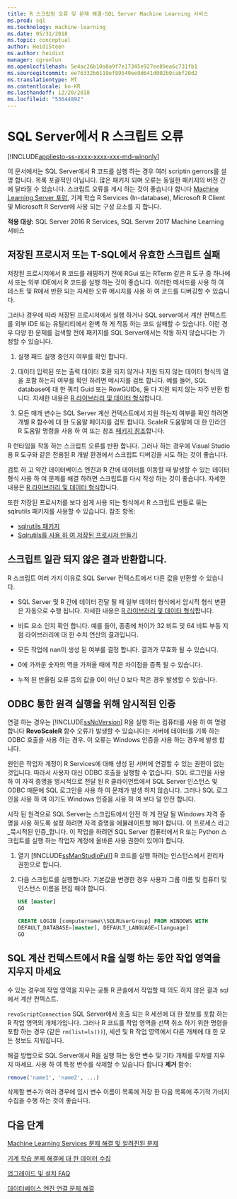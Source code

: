 ```yaml
---
title: R 스크립팅 오류 및 문제 해결-SQL Server Machine Learning 서비스
ms.prod: sql
ms.technology: machine-learning
ms.date: 05/31/2018
ms.topic: conceptual
author: HeidiSteen
ms.author: heidist
manager: cgronlun
ms.openlocfilehash: 5e4ac26b10a8a9f7e17345e927ee89ea6c731fb1
ms.sourcegitcommit: ee76332b6119ef89549ee9d641d002b9cabf20d2
ms.translationtype: MT
ms.contentlocale: ko-KR
ms.lasthandoff: 12/20/2018
ms.locfileid: "53644892"
---
```

# <a name="r-scripting-errors-in-sql-server"></a>SQL Server에서 R 스크립트 오류
[!INCLUDE[appliesto-ss-xxxx-xxxx-xxx-md-winonly](../includes/appliesto-ss-xxxx-xxxx-xxx-md-winonly.md)]

이 문서에서는 SQL Server에서 R 코드를 실행 하는 경우 여러 scriptin gerrors를 설명 합니다. 목록 포괄적인 아닙니다. 많은 패키지 되며 오류는 동일한 패키지의 버전 간에 달라질 수 있습니다. 스크립트 오류를 게시 하는 것이 좋습니다 합니다 [Machine Learning Server 포럼](https://social.msdn.microsoft.com/Forums/en-US/home?category=MicrosoftR), 기계 학습 R Services (In-database), Microsoft R Client 및 Microsoft R Server에 사용 되는 구성 요소를 지 합니다.

**적용 대상:** SQL Server 2016 R Services, SQL Server 2017 Machine Learning 서비스


## <a name="valid-script-fails-in-t-sql-or-in-stored-procedures"></a>저장된 프로시저 또는 T-SQL에서 유효한 스크립트 실패

저장된 프로시저에서 R 코드를 래핑하기 전에 RGui 또는 RTerm 같은 R 도구 중 하나에서 또는 외부 IDE에서 R 코드를 실행 하는 것이 좋습니다. 이러한 메서드를 사용 하 여 테스트 및 R에서 반환 되는 자세한 오류 메시지를 사용 하 여 코드를 디버깅할 수 있습니다.

그러나 경우에 따라 저장된 프로시저에서 실행 하거나 SQL server에서 계산 컨텍스트를 외부 IDE 또는 유틸리티에서 완벽 하 게 작동 하는 코드 실패할 수 있습니다. 이런 경우 다양 한 문제를 검색할 전에 패키지를 SQL Server에서는 작동 하지 않습니다는 가정할 수 있습니다.

1. 실행 패드 실행 중인지 여부를 확인 합니다.

2. 데이터 입력된 또는 출력 데이터 호환 되지 않거나 지원 되지 않는 데이터 형식의 열을 포함 하는지 여부를 확인 하려면 메시지를 검토 합니다. 예를 들어, SQL database에 대 한 쿼리 Guid 또는 RowGUIDs, 둘 다 지원 되지 않는 자주 반환 합니다. 자세한 내용은 [R 라이브러리 및 데이터 형식](r/r-libraries-and-data-types.md)합니다.

3. 모든 매개 변수는 SQL Server 계산 컨텍스트에서 지원 하는지 여부를 확인 하려면 개별 R 함수에 대 한 도움말 페이지를 검토 합니다. ScaleR 도움말에 대 한 인라인 R 도움말 명령을 사용 하 여 또는 참조 [패키지 참조](https://docs.microsoft.com/r-server/r-reference/revoscaler/revoscaler)합니다.

R 런타임을 작동 하는 스크립트 오류를 반환 합니다. 그러나 하는 경우에 Visual Studio 용 R 도구와 같은 전용된 R 개발 환경에서 스크립트 디버깅을 시도 하는 것이 좋습니다.

검토 하 고 약간 데이터베이스 엔진과 R 간에 데이터를 이동할 때 발생할 수 있는 데이터 형식 사용 하 여 문제를 해결 하려면 스크립트를 다시 작성 하는 것이 좋습니다. 자세한 내용은 [R 라이브러리 및 데이터 형식](r/r-libraries-and-data-types.md)합니다.

또한 저장된 프로시저를 보다 쉽게 사용 되는 형식에서 R 스크립트 번들로 묶는 sqlrutils 패키지를 사용할 수 있습니다. 참조 항목:
* [sqlrutils 패키지](r/ref-r-sqlrutils.md)
* [Sqlrutils를 사용 하 여 저장된 프로시저 만들기](r/how-to-create-a-stored-procedure-using-sqlrutils.md)

## <a name="script-returns-inconsistent-results"></a>스크립트 일관 되지 않은 결과 반환합니다.

R 스크립트 여러 가지 이유로 SQL Server 컨텍스트에서 다른 값을 반환할 수 있습니다.

- SQL Server 및 R 간에 데이터 전달 될 때 일부 데이터 형식에서 암시적 형식 변환은 자동으로 수행 됩니다. 자세한 내용은 [R 라이브러리 및 데이터 형식](r/r-libraries-and-data-types.md)합니다.

- 비트 요소 인지 확인 합니다. 예를 들어, 종종에 차이가 32 비트 및 64 비트 부동 지점 라이브러리에 대 한 수치 연산의 결과입니다.

- 모든 작업에 nan이 생성 된 여부를 결정 합니다. 결과가 무효화 될 수 있습니다.

- 0에 가까운 숫자의 역을 가져올 때에 작은 차이점을 증폭 될 수 있습니다.

- 누적 된 반올림 오류 등의 값을 0이 아닌 0 보다 작은 경우 발생할 수 있습니다.

## <a name="implied-authentication-for-remote-execution-via-odbc"></a>ODBC 통한 원격 실행을 위해 암시적된 인증

연결 하는 경우는 [!INCLUDE[ssNoVersion](../includes/ssnoversion-md.md)] R을 실행 하는 컴퓨터를 사용 하 여 명령 합니다 **RevoScaleR** 함수 오류가 발생할 수 있습니다는 서버에 데이터를 기록 하는 ODBC 호출을 사용 하는 경우. 이 오류는 Windows 인증을 사용 하는 경우에 발생 합니다.

원인은 작업자 계정이 R Services에 대해 생성 된 서버에 연결할 수 있는 권한이 없는 것입니다. 따라서 사용자 대신 ODBC 호출을 실행할 수 없습니다. SQL 로그인을 사용 하 여 자격 증명을 명시적으로 전달 된 R 클라이언트에서 SQL Server 인스턴스 및 ODBC 때문에 SQL 로그인을 사용 하 여 문제가 발생 하지 않습니다. 그러나 SQL 로그인을 사용 하 여 이기도 Windows 인증을 사용 하 여 보다 덜 안전 합니다.

시작 된 원격으로 SQL Server는 스크립트에서 안전 하 게 전달 될 Windows 자격 증명을 사용 하도록 설정 하려면 자격 증명을 에뮬레이트할 해야 합니다. 이 프로세스 라고 _묵시적된 인증_합니다. 이 작업을 하려면 SQL Server 컴퓨터에서 R 또는 Python 스크립트를 실행 하는 작업자 계정에 올바른 사용 권한이 있어야 합니다.

1. 열기 [!INCLUDE[ssManStudioFull](../includes/ssmanstudiofull-md.md)] R 코드를 실행 하려는 인스턴스에서 관리자 권한으로 합니다.

2. 다음 스크립트를 실행합니다. 기본값을 변경한 경우 사용자 그룹 이름 및 컴퓨터 및 인스턴스 이름을 편집 해야 합니다.

    ```sql
    USE [master]
    GO
    
    CREATE LOGIN [computername\\SQLRUserGroup] FROM WINDOWS WITH
    DEFAULT_DATABASE=[master], DEFAULT_LANGUAGE=[language]
    GO
    ```

## <a name="avoid-clearing-the-workspace-while-youre-running-r-in-a-sql-compute-context"></a>SQL 계산 컨텍스트에서 R을 실행 하는 동안 작업 영역을 지우지 마세요

수 있는 경우에 작업 영역을 지우는 공통 R 콘솔에서 작업할 때 의도 하지 않은 결과 sql에서 계산 컨텍스트.

`revoScriptConnection` SQL Server에서 호출 되는 R 세션에 대 한 정보를 포함 하는 R 작업 영역의 개체가입니다. 그러나 R 코드를 작업 영역을 선택 취소 하기 위한 명령을 포함 하는 경우 (같은 `rm(list=ls())`), 세션 및 R 작업 영역에서 다른 개체에 대 한 모든 정보도 지워집니다.

해결 방법으로 SQL Server에서 R을 실행 하는 동안 변수 및 기타 개체를 무차별 지우지 마세요. 사용 하 여 특정 변수를 삭제할 수 있습니다 합니다 **제거** 함수:

```R
remove('name1', 'name2', ...)
```

삭제할 변수가 여러 경우에 임시 변수 이름이 목록에 저장 한 다음 목록에 주기적 가비지 수집을 수행 하는 것이 좋습니다.



## <a name="next-steps"></a>다음 단계

[Machine Learning Services 문제 해결 및 알려진된 문제](machine-learning-troubleshooting-faq.md)

[기계 학습 문제 해결에 대 한 데이터 수집](data-collection-ml-troubleshooting-process.md)

[업그레이드 및 설치 FAQ](r/upgrade-and-installation-faq-sql-server-r-services.md)

[데이터베이스 엔진 연결 문제 해결](../database-engine/configure-windows/troubleshoot-connecting-to-the-sql-server-database-engine.md)
